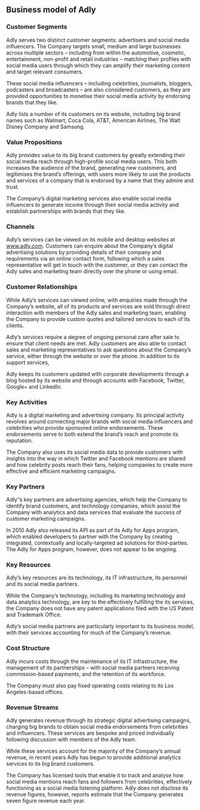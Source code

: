 Business model of Adly
----------------------

 ### Customer Segments

 Adly serves two distinct customer segments: advertisers and social media influencers. The Company targets small, medium and large businesses across multiple sectors – including from within the automotive, cosmetic, entertainment, non-profit and retail industries – matching their profiles with social media users through which they can amplify their marketing content and target relevant consumers.

 These social media influencers – including celebrities, journalists, bloggers, podcasters and broadcasters – are also considered customers, as they are provided opportunities to monetise their social media activity by endorsing brands that they like.

 Adly lists a number of its customers on its website, including big brand names such as Walmart, Coca Cola, AT&T, American Airlines, The Walt Disney Company and Samsung.

 ### Value Propositions

 Adly provides value to its big brand customers by greatly extending their social media reach through high-profile social media users. This both increases the audience of the brand, generating new customers, and legitimises the brand’s offerings, with users more likely to use the products and services of a company that is endorsed by a name that they admire and trust.

 The Company’s digital marketing services also enable social media influencers to generate income through their social media activity and establish partnerships with brands that they like.

 ### Channels

 Adly’s services can be viewed on its mobile and desktop websites at www.adly.com. Customers can enquire about the Company’s digital advertising solutions by providing details of their company and requirements via an online contact form, following which a sales representative will get in touch with the customer, or they can contact the Adly sales and marketing team directly over the phone or using email.

 ### Customer Relationships

 While Adly’s services can viewed online, with enquiries made through the Company’s website, all of its products and services are sold through direct interaction with members of the Adly sales and marketing team, enabling the Company to provide custom quotes and tailored services to each of its clients.

 Adly’s services require a degree of ongoing personal care after sale to ensure that client needs are met. Adly customers are also able to contact sales and marketing representatives to ask questions about the Company’s service, either through the website or over the phone. In addition to its support services,

 Adly keeps its customers updated with corporate developments through a blog hosted by its website and through accounts with Facebook, Twitter, Google+ and LinkedIn.

 ### Key Activities

 Adly is a digital marketing and advertising company. Its principal activity revolves around connecting major brands with social media influencers and celebrities who provide sponsored online endorsements. These endorsements serve to both extend the brand’s reach and promote its reputation.

 The Company also uses its social media data to provide customers with insights into the way in which Twitter and Facebook mentions are shared and how celebrity posts reach their fans, helping companies to create more effective and efficient marketing campaigns.

 ### Key Partners

 Adly’’s key partners are advertising agencies, which help the Company to identify brand customers, and technology companies, which assist the Company with analytics and data services that evaluate the success of customer marketing campaigns.

 In 2010 Adly also released its API as part of its Adly for Apps program, which enabled developers to partner with the Company by creating integrated, contextually and locally-targeted ad solutions for third-parties. The Adly for Apps program, however, does not appear to be ongoing.   

 ### Key Resources

 Adly’s key resources are its technology, its IT infrastructure, its personnel and its social media partners.

 While the Company’s technology, including its marketing technology and data analytics technology, are key to the effectively fulfilling the its services, the Company does not have any patent applications filed with the US Patent and Trademark Office.

 Adly’s social media partners are particularly important to its business model, with their services accounting for much of the Company’s revenue.

 ### Cost Structure

 Adly incurs costs through the maintenance of its IT infrastructure, the management of its partnerships – with social media partners receiving commission-based payments, and the retention of its workforce.

 The Company must also pay fixed operating costs relating to its Los Angeles-based offices.

 ### Revenue Streams

 Adly generates revenue through its strategic digital advertising campaigns, charging big brands to obtain social media endorsements from celebrities and influencers. These services are bespoke and priced individually following discussion with members of the Adly team.

 While these services account for the majority of the Company’s annual revenue, in recent years Adly has begun to provide additional analytics services to its big brand customers.

 The Company has licensed tools that enable it to track and analyse how social media mentions reach fans and followers from celebrities, effectively functioning as a social media listening platform. Adly does not disclose its revenue figures, however, reports estimate that the Company generates seven figure revenue each year.